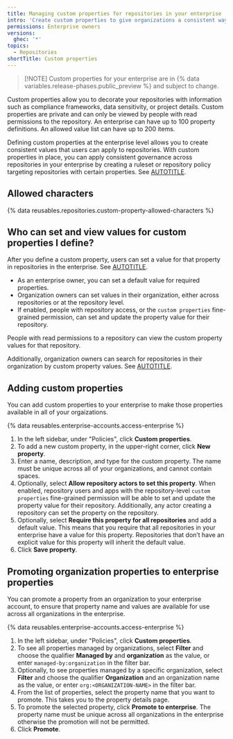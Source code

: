 ```yaml
---
title: Managing custom properties for repositories in your enterprise
intro: 'Create custom properties to give organizations a consistent way to categorize repositories.'
permissions: Enterprise owners
versions:
  ghec: '*'
topics:
  - Repositories
shortTitle: Custom properties
---
```


> [!NOTE] Custom properties for your enterprise are in {% data variables.release-phases.public_preview %} and subject to change.

Custom properties allow you to decorate your repositories with information such as compliance frameworks, data sensitivity, or project details. Custom properties are private and can only be viewed by people with read permissions to the repository. An enterprise can have up to 100 property definitions. An allowed value list can have up to 200 items.

Defining custom properties at the enterprise level allows you to create consistent values that users can apply to repositories. With custom properties in place, you can apply consistent governance across repositories in your enterprise by creating a ruleset or repository policy targeting repositories with certain properties. See [AUTOTITLE](/admin/managing-accounts-and-repositories/managing-repositories-in-your-enterprise/governing-how-people-use-repositories-in-your-enterprise).

## Allowed characters

{% data reusables.repositories.custom-property-allowed-characters %}

## Who can set and view values for custom properties I define?

After you define a custom property, users can set a value for that property in repositories in the enterprise. See [AUTOTITLE](/organizations/managing-organization-settings/managing-custom-properties-for-repositories-in-your-organization#setting-values-for-repositories-in-your-organization).

* As an enterprise owner, you can set a default value for required properties.
* Organization owners can set values in their organization, either across repositories or at the repository level.
* If enabled, people with repository access, or the `custom properties` fine-grained permission, can set and update the property value for their repository.

People with read permissions to a repository can view the custom property values for that repository.

Additionally, organization owners can search for repositories in their organization by custom property values. See [AUTOTITLE](/organizations/managing-organization-settings/managing-custom-properties-for-repositories-in-your-organization#searching-and-filtering-repositories-by-custom-property-values).

## Adding custom properties

You can add custom properties to your enterprise to make those properties available in all of your orgaizations.

{% data reusables.enterprise-accounts.access-enterprise %}
1. In the left sidebar, under "Policies", click **Custom properties**.
1. To add a new custom property, in the upper-right corner, click **New property**.
1. Enter a name, description, and type for the custom property. The name must be unique across all of your organizations, and cannot contain spaces.
1. Optionally, select **Allow repository actors to set this property**. When enabled, repository users and apps with the repository-level `custom properties` fine-grained permission will be able to set and update the property value for their repository. Additionally, any actor creating a repository can set the property on the repository.
1. Optionally, select **Require this property for all repositories** and add a default value. This means that you require that all repositories in your enterprise have a value for this property. Repositories that don’t have an explicit value for this property will inherit the default value.
1. Click **Save property**.

## Promoting organization properties to enterprise properties

You can promote a property from an organization to your enterprise account, to ensure that property name and values are available for use across all organizations in the enterprise.

{% data reusables.enterprise-accounts.access-enterprise %}
1. In the left sidebar, under "Policies", click **Custom properties**.
1. To see all properties managed by organizations, select **Filter** and choose the qualifier **Managed by** and **organization** as the value, or enter `managed-by:organization` in the filter bar.
1. Optionally, to see properties managed by a specific organization, select **Filter** and choose the qualifier **Organization** and an organization name as the value, or enter `org:<ORGANIZATION-NAME>` in the filter bar.
1. From the list of properties, select the property name that you want to promote. This takes you to the property details page.
1. To promote the selected property, click **Promote to enterprise**. The property name must be unique across all organizations in the enterprise otherwise the promotion will not be permitted.
1. Click **Promote**.
